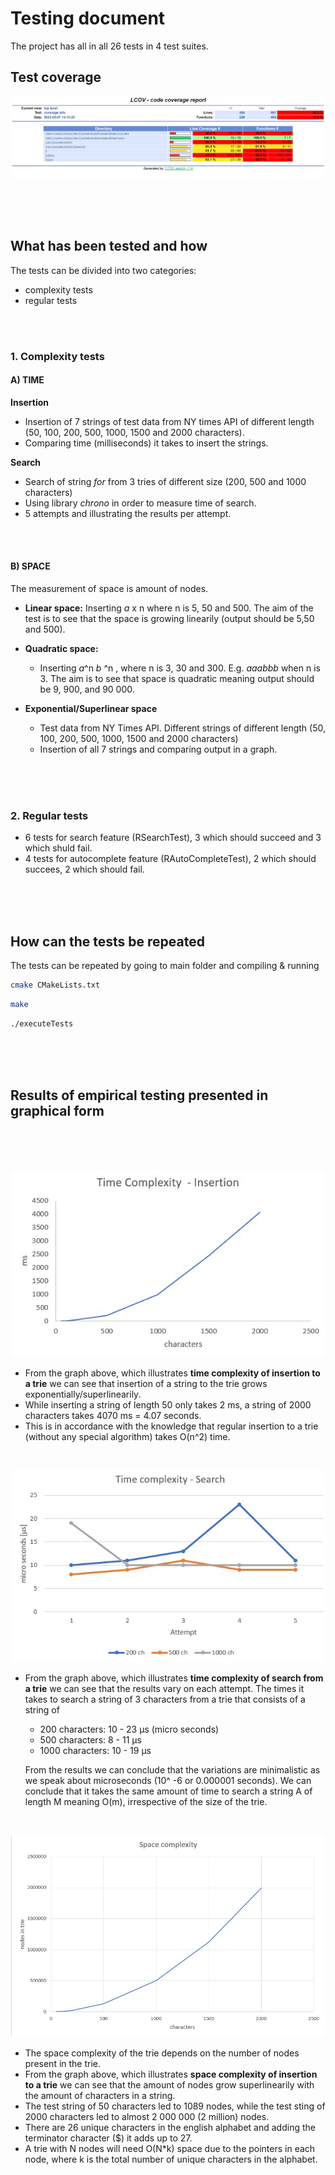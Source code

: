  # Testing document
 
The project has all in all 26 tests in 4 test suites.
 
 ## Test coverage 

![Code coverage](./images/code_coverage7.5.jpg?raw=true)

<br />
<br />
<br />

## What has been tested and how

The tests can be divided into two categories: 
- complexity tests
- regular tests

<br />
<br />

### 1. Complexity tests

#### A) TIME

**Insertion**
 - Insertion of 7 strings of test data from NY times API of different length (50, 100, 200, 500, 1000, 1500 and 2000 characters).
 - Comparing time (milliseconds) it takes to insert the strings.

**Search** 

- Search of string *for* from 3 tries of different size (200, 500 and 1000 characters)
- Using library *chrono* in order to measure time of search. 
- 5 attempts and illustrating the results per attempt.

<br />
<br />

#### B) SPACE

The measurement of space is amount of nodes. 

- **Linear space:**
Inserting *a* x n where n is 5, 50 and 500. The aim of the test is  to see that the space is growing linearily (output should be 5,50 and 500).

- **Quadratic space:** 
   - Inserting *a*^n *b* ^n , where n is 3, 30 and 300. E.g. *aaabbb* when n is 3. The aim is to see that space is quadratic meaning output should be 9, 900, and 90 000. 

- **Exponential/Superlinear space**
    - Test data from NY Times API. Different strings of different length (50, 100, 200, 500, 1000, 1500 and 2000 characters)
    - Insertion of all 7 strings and comparing output in a graph. 

<br />
<br />
<br />

### 2. Regular tests

- 6 tests for search feature (RSearchTest), 3 which should succeed and 3 which shuld fail.
- 4 tests for autocomplete feature (RAutoCompleteTest), 2 which should succees, 2 which should fail.

<br />
<br />
<br />

## How can the tests be repeated

 The tests can be repeated by going to main folder and compiling & running
 
```bash
cmake CMakeLists.txt
```

```bash
make
```

```bash
./executeTests
```
<br />
<br />
<br />

## Results of empirical testing presented in graphical form

<br />
<br />
<br />

![Time complexity insertion](./images/time_complexity_insertion.jpg)
- From the graph above, which illustrates **time complexity of insertion to a trie** we can see that insertion of a string to the trie grows exponentially/superlinearily. 
- While inserting a string of length 50 only takes 2 ms, a string of 2000 characters takes 4070 ms = 4.07 seconds. 
- This is in accordance with the knowledge that regular insertion to a trie (without any special algorithm) takes O(n^2) time. 

<br />



![Time complexity search](./images/time_complexity_search.jpg)
- From the graph above, which illustrates **time complexity of search from a trie** we can see that the results vary on each attempt. The times it takes to search  a string of 3 characters from a trie that consists of a string of 
   - 200 characters: 10 - 23 µs (micro seconds)
   - 500 characters: 8 - 11 µs
   - 1000 characters: 10 - 19 µs
  
  From the results we can conclude that the variations are minimalistic as we speak about microseconds (10^ -6 or 0.000001 seconds). We can conclude that it takes the same amount of time to search a string A of length M meaning O(m), irrespective of the size of the trie. 


<br />

![Space complexity](./images/space_complexity_insertion.jpg)

- The space complexity of the trie depends on the number of nodes present in the trie.
- From the graph above, which illustrates **space complexity of insertion to a trie** we can see that the amount of nodes grow superlinearily with the amount of characters in a string. 
- The test string of 50 characters led to 1089 nodes, while the test sting of 2000 characters led to almost 2 000 000 (2 million) nodes. 
- There are 26 unique characters in the english alphabet and adding the terminator character ($) it adds up to 27.
- A trie with N nodes will need O(N*k) space due to the pointers in each node, where k is the total number of unique characters in the alphabet.


